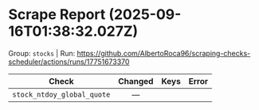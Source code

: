 # Scrape Report (2025-09-16T01:38:32.027Z)

Group: `stocks`  |  Run: https://github.com/AlbertoRoca96/scraping-checks-scheduler/actions/runs/17751673370

| Check | Changed | Keys | Error |
|---|:---:|:--|:--|
| `stock_ntdoy_global_quote` | — |  |  |
